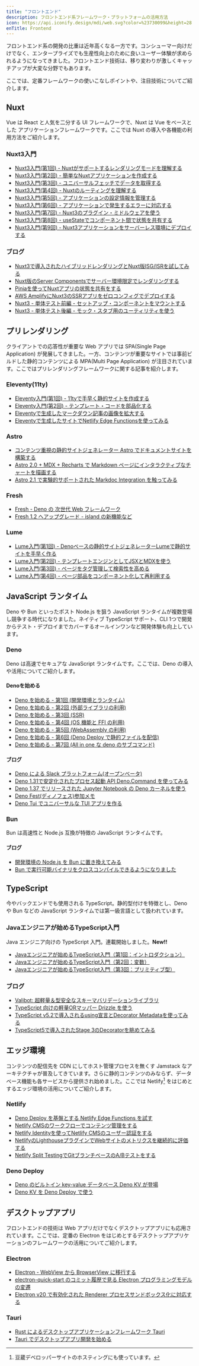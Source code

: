 ```yaml
---
title: "フロントエンド"
description: フロントエンド系フレームワーク・プラットフォームの活用方法
icon: https://api.iconify.design/mdi/web.svg?color=%23730099&height=28
enTitle: Frontend
---
```


フロントエンド系の開発の比重は近年高くなる一方です。コンシューマー向けだけでなく、エンタープライズでも生産性向上のために良いユーザー体験が求められるようになってきました。フロントエンド技術は、移り変わりが激しくキャッチアップが大変な分野でもあります。

ここでは、定番フレームワークの使いこなしポイントや、注目技術についてご紹介します。


## Nuxt
Vue は React と人気を二分する UI フレームワークで、Nuxt は Vue をベースとした アプリケーションフレームワークです。ここでは Nuxt の導入や各機能の利用方法をご紹介します。

### Nuxt3入門
- [Nuxt3入門(第1回) - Nuxtがサポートするレンダリングモードを理解する](/nuxt/nuxt3-rendering-mode/)
- [Nuxt3入門(第2回) - 簡単なNuxtアプリケーションを作成する](/nuxt/nuxt3-develop-sample-app/)
- [Nuxt3入門(第3回) - ユニバーサルフェッチでデータを取得する](/nuxt/nuxt3-universal-fetch/)
- [Nuxt3入門(第4回) - Nuxtのルーティングを理解する](/nuxt/nuxt3-routing/)
- [Nuxt3入門(第5回) - アプリケーションの設定情報を管理する](/nuxt/nuxt3-app-configuration/)
- [Nuxt3入門(第6回) - アプリケーションで発生するエラーに対応する](/nuxt/nuxt3-error-handling/)
- [Nuxt3入門(第7回) - Nuxt3のプラグイン・ミドルウェアを使う](/nuxt/nuxt3-plugin-middleware/)
- [Nuxt3入門(第8回) - useStateでコンポーネント間で状態を共有する](/nuxt/nuxt3-state-management/)
- [Nuxt3入門(第9回) - Nuxt3アプリケーションをサーバーレス環境にデプロイする](/nuxt/nuxt3-serverless-deploy/)

### ブログ
- [Nuxt3で導入されたハイブリッドレンダリングとNuxt版ISG/ISRを試してみる](/blogs/2022/12/18/nuxt3-hybrid-rendering/)
- [Nuxt版のServer Componentsでサーバー環境限定でレンダリングする](/blogs/2023/07/05/nuxt3-server-components-intro/)
- [Piniaを使ってNuxtアプリの状態を共有をする](/blogs/2023/11/05/pinia-with-nuxt3/)
- [AWS AmplifyにNuxt3のSSRアプリをゼロコンフィグでデプロイする](/blogs/2023/11/22/nuxt3-on-amplify-hosting/)
- [Nuxt3 - 単体テスト前編 - セットアップ・コンポーネントをマウントする](/blogs/2024/02/07/nuxt3-unit-testing-mount/)
- [Nuxt3 - 単体テスト後編 - モック・スタブ用のユーティリティを使う](/blogs/2024/02/12/nuxt3-unit-testing-mock/)

## プリレンダリング
クライアントでの応答性が重要な Web アプリでは SPA(Single Page Application) が発展してきました。一方、コンテンツが重要なサイトでは事前ビルドした静的コンテンツによる MPA(Multi Page Application) が注目されています。ここではプリレンダリングフレームワークに関する記事を紹介します。

### Eleventy(11ty)
- [Eleventy入門(第1回) - 11tyで手早く静的サイトを作成する](/11ty/11ty-intro/)
- [Eleventy入門(第2回) - テンプレート・コードを部品化する](/11ty/11ty-reusable-components/)
- [Eleventyで生成したマークダウン記事の画像を拡大する](/blogs/2022/05/19/11ty-zoom-image/)
- [Eleventyで生成したサイトでNetlify Edge Functionsを使ってみる](/blogs/2022/08/17/netlify-edge-functions-with-11ty/)

### Astro
- [コンテンツ重視の静的サイトジェネレーター Astro でドキュメントサイトを構築する](/blogs/2022/09/07/build-doc-site-with-astro/)
- [Astro 2.0 + MDX + Recharts で Markdown ページにインタラクティブなチャートを描画する](/blogs/2023/01/29/astro-2.0-mdx/)
- [Astro 2.1 で実験的サポートされた Markdoc Integration を触ってみる](/blogs/2023/03/23/astro2_1-with-markdoc-support/)

### Fresh
- [Fresh - Deno の 次世代 Web フレームワーク](/blogs/2022/07/04/fresh-deno-next-gen-web-framework/)
- [Fresh 1.2 へアップグレード - island の新機能など](/blogs/2023/06/27/fresh-1_2/)

### Lume
- [Lume入門(第1回) - Denoベースの静的サイトジェネレーターLumeで静的サイトを手早く作る](/lume/lume-intro/)
- [Lume入門(第2回) - テンプレートエンジンとしてJSXとMDXを使う](/lume/lume-jsx-mdx/)
- [Lume入門(第3回) - ページをタグ管理して検索性を高める](/lume/lume-search/)
- [Lume入門(第4回) - ページ部品をコンポーネント化して再利用する](/lume/lume-components/)

## JavaScript ランタイム
Deno や Bun といったポスト Node.js を狙う JavaScript ランタイムが複数登場し競争する時代になりました。ネイティブ TypeScript サポート、CLI 1つで開発からテスト・デプロイまでカバーするオールインワンなど開発体験も向上しています。

### Deno
Deno は高速でセキュアな JavaScript ランタイムです。ここでは、Deno の導入や活用についてご紹介します。

#### Denoを始める
- [Deno を始める - 第1回 (開発環境とランタイム)](/deno/getting-started/01-introduction/)
- [Deno を始める - 第2回 (外部ライブラリの利用)](/deno/getting-started/02-use-external-packages/)
- [Deno を始める - 第3回 (SSR)](/deno/getting-started/03-server-side-rendering/)
- [Deno を始める - 第4回 (OS 機能と FFI の利用)](/deno/getting-started/04-using-os-and-ffi/)
- [Deno を始める - 第5回 (WebAssembly の利用)](/deno/getting-started/05-using-wasm/)
- [Deno を始める - 第6回 (Deno Deploy で静的ファイルを配信)](/deno/getting-started/06-serving-files-on-deno-deploy/)
- [Deno を始める - 第7回 (All in one な deno のサブコマンド)](/deno/getting-started/07-all-in-one-deno-sub-commands/)

#### ブログ
- [Deno による Slack プラットフォーム(オープンベータ)](/blogs/2022/09/27/slack-new-plotform-powered-by-deno/)
- [Deno 1.31で安定化されたプロセス起動 API Deno.Command を使ってみる](/blogs/2023/03/06/deno-new-command-api/)
- [Deno 1.37 でリリースされた Jupyter Notebook の Deno カーネルを使う](/blogs/2023/09/22/deno-jupyter-kernel/)
- [Deno Fest(ディノフェス)参加メモ](/blogs/2023/10/23/deno-fest-2023/)
- [Deno Tui でユニバーサルな TUI アプリを作る](/blogs/2023/11/03/deno-tui/)

### Bun
Bun は高速性と Node.js 互換が特徴の JavaScript ランタイムです。

#### ブログ
- [開発環境の Node.js を Bun に置き換えてみる](/blogs/2023/11/21/replace-nodejs-with-bun-in-devenv/)
- [Bun で実行可能バイナリをクロスコンパイルできるようになりました](/blogs/2024/05/20/bun-cross-compile/)

## TypeScript
今やバックエンドでも使用される TypeScript。静的型付けを特徴とし、Deno や Bun などの JavaScript ランタイムでは第一級言語として扱われています。

### Javaエンジニアが始めるTypeScript入門
Java エンジニア向けの TypeScript 入門。連載開始しました。**New!!**

- [Javaエンジニアが始めるTypeScript入門（第1回：イントロダクション）](/typescript-intro/introduction-to-typescript-for-java-engineer_index/)
- [Javaエンジニアが始めるTypeScript入門（第2回：変数）](/introduction-to-typescript-for-java-engineer_variable/)
- [Javaエンジニアが始めるTypeScript入門（第3回：プリミティブ型）](/typescript-intro/introduction-to-typescript-for-java-engineer_primitive-type/)

### ブログ
- [Valibot: 超軽量＆型安全なスキーマバリデーションライブラリ](/blogs/2024/07/13/valibot-intro/)
- [TypeScript 向けの軽量ORマッパー Drizzle を使う](/blogs/2024/06/12/drizzle-intro/)
- [TypeScript v5.2で導入されるusing宣言とDecorator Metadataを使ってみる](/blogs/2023/07/19/typescript-5-2-intro/)
- [TypeScript5で導入されたStage 3のDecoratorを眺めてみる](/blogs/2023/02/15/typescript5-decorator-intro/)

## エッジ環境
コンテンツの配信先を CDN にしてホスト管理プロセスを無くす Jamstack なアーキテクチャが普及してきています。さらに静的コンテンツのみならず、データベース機能も各サービスから提供され始めました。ここでは Netlify[^1] をはじめとするエッジ環境の活用についてご紹介します。

[^1]: 豆蔵デベロッパーサイトのホスティングにも使っています。

### Netlify
- [Deno Deploy を基盤とする Netlify Edge Functions を試す](/blogs/2022/07/23/try-netlify-edge-functions/)
- [Netlify CMSのワークフローでコンテンツ管理をする](/blogs/2022/08/03/netlifycms-workflow-intro/)
- [Netlify Identityを使ってNetlify CMSのユーザー認証をする](/blogs/2022/08/10/netlify-cms-with-netlify-identity/)
- [NetlifyのLighthouseプラグインでWebサイトのメトリクスを継続的に評価する](/blogs/2022/08/17/netlify-lighthouse-plugin-intro/)
- [Netlify Split TestingでGitブランチベースのA/Bテストをする](/blogs/2022/08/21/netlify-split-testing-intro/)

### Deno Deploy
- [Deno のビルトイン key-value データベース Deno KV が登場](/blogs/2023/05/09/deno-kv/)
- [Deno KV を Deno Deploy で使う](/blogs/2023/05/18/deno-kv-on-deno-deploy/)

## デスクトップアプリ
フロントエンドの技術は Web アプリだけでなくデスクトップアプリにも応用されています。ここでは、定番の Electron をはじめとするデスクトップアプリケーションのフレームワークの活用についてご紹介します。

### Electron
- [Electron - WebView から BrowserView に移行する](/blogs/2022/01/07/electron-browserview/)
- [electron-quick-start のコミット履歴で見る Electron プログラミングモデルの変遷](/blogs/2022/02/14/history-of-electron-quick-start/)
- [Electron v20 で有効化された Renderer プロセスサンドボックス化に対応する](/blogs/2022/08/03/electron-renderer-process-sandboxed/)

### Tauri
- [Rust によるデスクトップアプリケーションフレームワーク Tauri](/blogs/2022/03/06/tauri/)
- [Tauri でデスクトップアプリ開発を始める](/blogs/2022/07/08/writing-app-with-tauri/)
